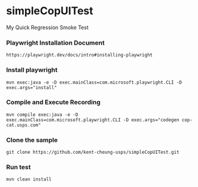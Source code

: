 # simpleCopUITest
My Quick Regression Smoke Test

### Playwright Installation Document
```
https://playwright.dev/docs/intro#installing-playwright
```
### Install playwright
```
mvn exec:java -e -D exec.mainClass=com.microsoft.playwright.CLI -D exec.args="install"
```
### Compile and Execute Recording
```
mvn compile exec:java -e -D exec.mainClass=com.microsoft.playwright.CLI -D exec.args="codegen cop-cat.usps.com"
```
### Clone the sample
```
git clone https://github.com/kent-cheung-usps/simpleCopUITest.git
```
### Run test
```
mvn clean install
```
